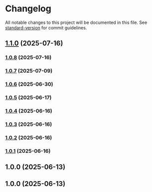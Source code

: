 # Changelog

All notable changes to this project will be documented in this file. See [standard-version](https://github.com/conventional-changelog/standard-version) for commit guidelines.

## [1.1.0](https://github.com/Growish/nodejs-utils/compare/v1.0.8...v1.1.0) (2025-07-16)

### [1.0.8](https://github.com/Growish/nodejs-utils/compare/v1.0.7...v1.0.8) (2025-07-16)

### [1.0.7](https://github.com/Growish/nodejs-utils/compare/v1.0.6...v1.0.7) (2025-07-09)

### [1.0.6](https://github.com/Growish/nodejs-utils/compare/v1.0.5...v1.0.6) (2025-06-30)

### [1.0.5](https://github.com/Growish/nodejs-utils/compare/v1.0.4...v1.0.5) (2025-06-17)

### [1.0.4](https://github.com/Growish/nodejs-utils/compare/v1.0.3...v1.0.4) (2025-06-16)

### [1.0.3](https://github.com/Growish/nodejs-utils/compare/v1.0.2...v1.0.3) (2025-06-16)

### [1.0.2](https://github.com/Growish/nodejs-utils/compare/v1.0.1...v1.0.2) (2025-06-16)

### [1.0.1](https://github.com/Growish/nodejs-utils/compare/v1.0.0...v1.0.1) (2025-06-16)

## 1.0.0 (2025-06-13)

## 1.0.0 (2025-06-13)
